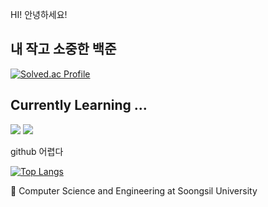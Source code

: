 HI! 안녕하세요!

<div align=left><h2>내 작고 소중한 백준</h2></div>

[![Solved.ac Profile](http://mazassumnida.wtf/api/v2/generate_badge?boj=mingnei)]([https://solved.ac/mingnei/](https://solved.ac/profile/mingnei))

<div align=left><h2>Currently Learning ...</h2></div>

<div align=left> 
  <img src="https://img.shields.io/badge/C-A8B9CC?style=for-the-badge&logo=c&logoColor=white">
  <img src="https://img.shields.io/badge/python-3776AB?style=for-the-badge&logo=python&logoColor=white"> 
  <br>
</div>


github 어렵다

[![Top Langs](https://github-readme-stats.vercel.app/api/top-langs/?username=kangminhee)](https://github.com/anuraghazra/github-readme-stats)

🌱 Computer Science and Engineering at Soongsil University

